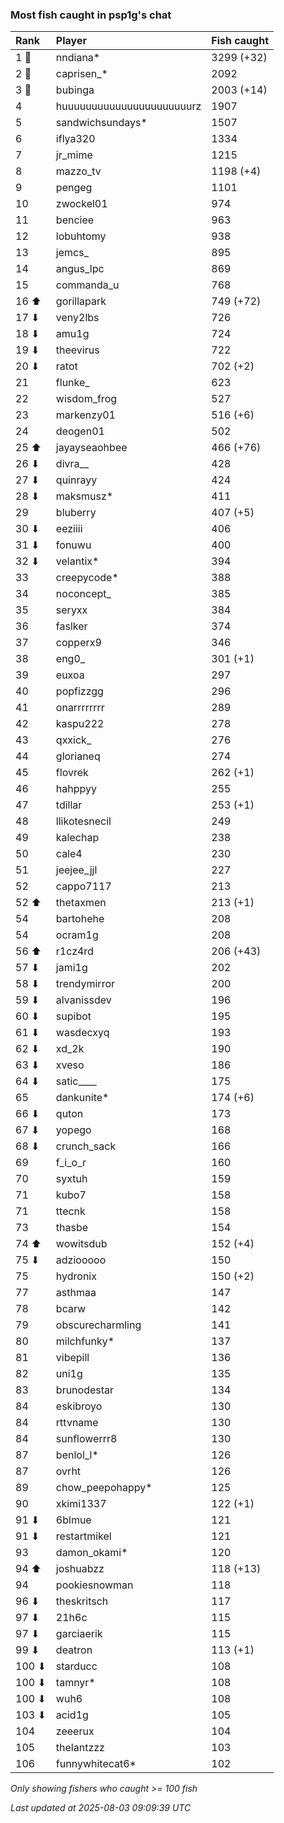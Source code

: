 ### Most fish caught in psp1g's chat

| Rank  | Player                    | Fish caught |
|:------|:--------------------------|:------------|
| 1 🥇  | nndiana*                  | 3299 (+32)  |
| 2 🥈  | caprisen_*                | 2092        |
| 3 🥉  | bubinga                   | 2003 (+14)  |
| 4     | huuuuuuuuuuuuuuuuuuuuuurz | 1907        |
| 5     | sandwichsundays*          | 1507        |
| 6     | iflya320                  | 1334        |
| 7     | jr_mime                   | 1215        |
| 8     | mazzo_tv                  | 1198 (+4)   |
| 9     | pengeg                    | 1101        |
| 10    | zwockel01                 | 974         |
| 11    | benciee                   | 963         |
| 12    | lobuhtomy                 | 938         |
| 13    | jemcs_                    | 895         |
| 14    | angus_lpc                 | 869         |
| 15    | commanda_u                | 768         |
| 16 ⬆  | gorillapark               | 749 (+72)   |
| 17 ⬇  | veny2lbs                  | 726         |
| 18 ⬇  | amu1g                     | 724         |
| 19 ⬇  | theevirus                 | 722         |
| 20 ⬇  | ratot                     | 702 (+2)    |
| 21    | flunke_                   | 623         |
| 22    | wisdom_frog               | 527         |
| 23    | markenzy01                | 516 (+6)    |
| 24    | deogen01                  | 502         |
| 25 ⬆  | jayayseaohbee             | 466 (+76)   |
| 26 ⬇  | divra__                   | 428         |
| 27 ⬇  | quinrayy                  | 424         |
| 28 ⬇  | maksmusz*                 | 411         |
| 29    | bluberry                  | 407 (+5)    |
| 30 ⬇  | eeziiii                   | 406         |
| 31 ⬇  | fonuwu                    | 400         |
| 32 ⬇  | velantix*                 | 394         |
| 33    | creepycode*               | 388         |
| 34    | noconcept_                | 385         |
| 35    | seryxx                    | 384         |
| 36    | faslker                   | 374         |
| 37    | copperx9                  | 346         |
| 38    | eng0_                     | 301 (+1)    |
| 39    | euxoa                     | 297         |
| 40    | popfizzgg                 | 296         |
| 41    | onarrrrrrrr               | 289         |
| 42    | kaspu222                  | 278         |
| 43    | qxxick_                   | 276         |
| 44    | glorianeq                 | 274         |
| 45    | flovrek                   | 262 (+1)    |
| 46    | hahppyy                   | 255         |
| 47    | tdillar                   | 253 (+1)    |
| 48    | llikotesnecil             | 249         |
| 49    | kalechap                  | 238         |
| 50    | cale4                     | 230         |
| 51    | jeejee_jjl                | 227         |
| 52    | cappo7117                 | 213         |
| 52 ⬆  | thetaxmen                 | 213 (+1)    |
| 54    | bartohehe                 | 208         |
| 54    | ocram1g                   | 208         |
| 56 ⬆  | r1cz4rd                   | 206 (+43)   |
| 57 ⬇  | jami1g                    | 202         |
| 58 ⬇  | trendymirror              | 200         |
| 59 ⬇  | alvanissdev               | 196         |
| 60 ⬇  | supibot                   | 195         |
| 61 ⬇  | wasdecxyq                 | 193         |
| 62 ⬇  | xd_2k                     | 190         |
| 63 ⬇  | xveso                     | 186         |
| 64 ⬇  | satic____                 | 175         |
| 65    | dankunite*                | 174 (+6)    |
| 66 ⬇  | quton                     | 173         |
| 67 ⬇  | yopego                    | 168         |
| 68 ⬇  | crunch_sack               | 166         |
| 69    | f_i_o_r                   | 160         |
| 70    | syxtuh                    | 159         |
| 71    | kubo7                     | 158         |
| 71    | ttecnk                    | 158         |
| 73    | thasbe                    | 154         |
| 74 ⬆  | wowitsdub                 | 152 (+4)    |
| 75 ⬇  | adziooooo                 | 150         |
| 75    | hydronix                  | 150 (+2)    |
| 77    | asthmaa                   | 147         |
| 78    | bcarw                     | 142         |
| 79    | obscurecharmling          | 141         |
| 80    | milchfunky*               | 137         |
| 81    | vibepill                  | 136         |
| 82    | uni1g                     | 135         |
| 83    | brunodestar               | 134         |
| 84    | eskibroyo                 | 130         |
| 84    | rttvname                  | 130         |
| 84    | sunflowerrr8              | 130         |
| 87    | benlol_l*                 | 126         |
| 87    | ovrht                     | 126         |
| 89    | chow_peepohappy*          | 125         |
| 90    | xkimi1337                 | 122 (+1)    |
| 91 ⬇  | 6blmue                    | 121         |
| 91 ⬇  | restartmikel              | 121         |
| 93    | damon_okami*              | 120         |
| 94 ⬆  | joshuabzz                 | 118 (+13)   |
| 94    | pookiesnowman             | 118         |
| 96 ⬇  | theskritsch               | 117         |
| 97 ⬇  | 21h6c                     | 115         |
| 97 ⬇  | garciaerik                | 115         |
| 99 ⬇  | deatron                   | 113 (+1)    |
| 100 ⬇ | starducc                  | 108         |
| 100 ⬇ | tamnyr*                   | 108         |
| 100 ⬇ | wuh6                      | 108         |
| 103 ⬇ | acid1g                    | 105         |
| 104   | zeeerux                   | 104         |
| 105   | thelantzzz                | 103         |
| 106   | funnywhitecat6*           | 102         |

_Only showing fishers who caught >= 100 fish_

_Last updated at 2025-08-03 09:09:39 UTC_